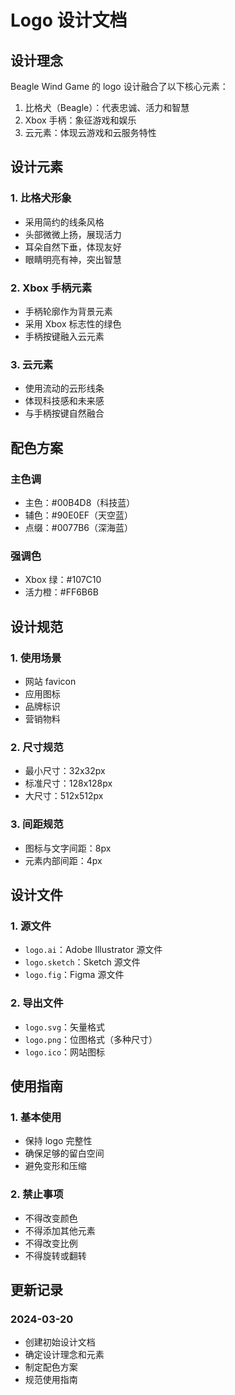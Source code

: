 # Logo 设计文档

## 设计理念

Beagle Wind Game 的 logo 设计融合了以下核心元素：
1. 比格犬（Beagle）：代表忠诚、活力和智慧
2. Xbox 手柄：象征游戏和娱乐
3. 云元素：体现云游戏和云服务特性

## 设计元素

### 1. 比格犬形象
- 采用简约的线条风格
- 头部微微上扬，展现活力
- 耳朵自然下垂，体现友好
- 眼睛明亮有神，突出智慧

### 2. Xbox 手柄元素
- 手柄轮廓作为背景元素
- 采用 Xbox 标志性的绿色
- 手柄按键融入云元素

### 3. 云元素
- 使用流动的云形线条
- 体现科技感和未来感
- 与手柄按键自然融合

## 配色方案

### 主色调
- 主色：#00B4D8（科技蓝）
- 辅色：#90E0EF（天空蓝）
- 点缀：#0077B6（深海蓝）

### 强调色
- Xbox 绿：#107C10
- 活力橙：#FF6B6B

## 设计规范

### 1. 使用场景
- 网站 favicon
- 应用图标
- 品牌标识
- 营销物料

### 2. 尺寸规范
- 最小尺寸：32x32px
- 标准尺寸：128x128px
- 大尺寸：512x512px

### 3. 间距规范
- 图标与文字间距：8px
- 元素内部间距：4px

## 设计文件

### 1. 源文件
- `logo.ai`：Adobe Illustrator 源文件
- `logo.sketch`：Sketch 源文件
- `logo.fig`：Figma 源文件

### 2. 导出文件
- `logo.svg`：矢量格式
- `logo.png`：位图格式（多种尺寸）
- `logo.ico`：网站图标

## 使用指南

### 1. 基本使用
- 保持 logo 完整性
- 确保足够的留白空间
- 避免变形和压缩

### 2. 禁止事项
- 不得改变颜色
- 不得添加其他元素
- 不得改变比例
- 不得旋转或翻转

## 更新记录

### 2024-03-20
- 创建初始设计文档
- 确定设计理念和元素
- 制定配色方案
- 规范使用指南 